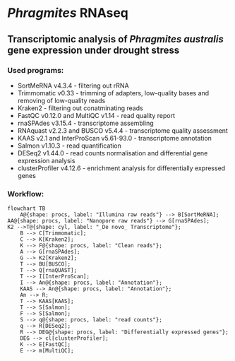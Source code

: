 # _Phragmites_ RNAseq
## Transcriptomic analysis of _Phragmites australis_ gene expression under drought stress

### Used programs:

* SortMeRNA v4.3.4 - filtering out rRNA
* Trimmomatic v0.33 - trimming of adapters, low-quality bases and removing of low-quality reads
* Kraken2 - filtering out conatminating reads
* FastQC v0.12.0 and MultiQC v1.14 - read quality report
* rnaSPAdes v3.15.4  - transcriptome assembling
* RNAquast v2.2.3 and BUSCO v5.4.4 - transcriptome quality assessment
* KAAS v2.1 and InterProScan v5.61-93.0 - transcriptome annotation
* Salmon v1.10.3 - read quantification
* DESeq2 v1.44.0 - read counts normalisation and differential gene expression analysis
* clusterProfiler v4.12.6 - enrichment analysis for differentially expressed genes

### Workflow:
```mermaid
flowchart TB
    A@{shape: procs, label: "Illumina raw reads"} --> B[SortMeRNA];
AA@{shape: procs, label: "Nanopore raw reads"} --> G[rnaSPAdes];
K2 -->T@{shape: cyl, label: "_De novo_ Transcriptome"};
    B --> C[Trimmomatic];
    C --> K[Kraken2];
    K --> F@{shape: procs, label: "Clean reads"};
    A --> G[rnaSPAdes];
    G --> K2[Kraken2];
    T --> BU[BUSCO];
    T --> Q[rnaQUAST];
    T --> I[InterProScan];
    I --> An@{shape: procs, label: "Annotation"};
    KAAS --> An@{shape: procs, label: "Annotation"};
    An --> R;
    T --> KAAS[KAAS];  
    T --> S[Salmon];
    F --> S[Salmon];
    S --> q@{shape: procs, label: "read counts"};
    q --> R[DESeq2];
    R --> DEG@{shape: procs, label: "Differentially expressed genes"};
    DEG --> cl[clusterProfiler];
    K --> E[FastQC];
    E --> m[MultiQC];
```
